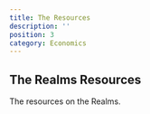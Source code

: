 ```yaml
---
title: The Resources
description: ''
position: 3
category: Economics
---
```


## The Realms Resources

The resources on the Realms.
